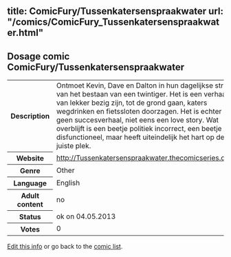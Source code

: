 title: ComicFury/Tussenkatersenspraakwater
url: "/comics/ComicFury_Tussenkatersenspraakwater.html"
---
Dosage comic ComicFury/Tussenkatersenspraakwater
-----------------------------------------

<p id="msg"></p>
<script type="text/javascript">
if (window.location.search === '?edit_info_mail=sent_ok') {
  var elem = document.getElementById("msg");
  elem.innerHTML = 'Edited information sucessfully sent for review, which is usually done daily. Thanks!';
  elem.className = 'ok';
}
</script>
<table class="comicinfo">
<tr>
<th>Description</th><td>Ontmoet Kevin, Dave en Dalton in hun dagelijkse strijd van het bestaan van een twintiger. Het is een verhaal van lekker bezig zijn, tot de grond gaan, katers wegdrinken en fietssloten doorzagen. Het is echter geen succesverhaal, niet eens een love story. Wat overblijft is een beetje politiek incorrect, een beetje disfunctioneel, maar heeft uiteindelijk het hart op de juiste plek.</td>
</tr>
<tr>
<th>Website</th><td><a href="http://Tussenkatersenspraakwater.thecomicseries.com/">http://Tussenkatersenspraakwater.thecomicseries.com/</a></td>
</tr>
<tr>
<th>Genre</th><td>Other</td>
</tr>
<tr>
<th>Language</th><td>English</td>
</tr>
<tr>
<th>Adult content</th><td>no</td>
</tr>
<tr>
<th>Status</th><td>ok on 04.05.2013</td>
</tr>
<tr>
<th>Votes</th><td>0</td>
</tr>
</table>

[Edit this info](ComicFury_Tussenkatersenspraakwater_edit.html) or go back to the [comic list](../comic-index.html).
